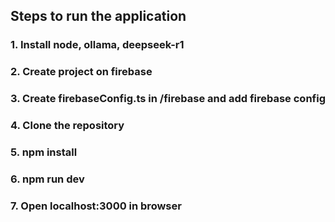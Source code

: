 ## Steps to run the application
### 1. Install node, ollama, deepseek-r1
### 2. Create project on firebase
### 3. Create firebaseConfig.ts in /firebase and add firebase config
### 4. Clone the repository
### 5. npm install
### 6. npm run dev
### 7. Open localhost:3000 in browser

